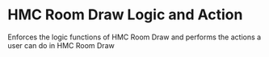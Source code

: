# HMC Room Draw Logic and Action
Enforces the logic functions of HMC Room Draw and performs the actions a user can do in HMC Room Draw
